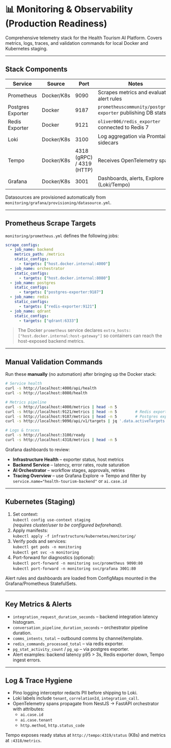 # 📊 Monitoring & Observability (Production Readiness)

Comprehensive telemetry stack for the Health Tourism AI Platform. Covers metrics, logs, traces, and validation commands for local Docker and Kubernetes staging.

---

## Stack Components

| Service | Source | Port | Notes |
|---------|--------|------|-------|
| Prometheus | Docker/K8s | 9090 | Scrapes metrics and evaluates alert rules |
| Postgres Exporter | Docker | 9187 | `prometheuscommunity/postgres-exporter` publishing DB stats |
| Redis Exporter | Docker | 9121 | `oliver006/redis_exporter` connected to Redis 7 |
| Loki | Docker/K8s | 3100 | Log aggregation via Promtail sidecars |
| Tempo | Docker/K8s | 4318 (gRPC) / 4319 (HTTP) | Receives OpenTelemetry spans |
| Grafana | Docker/K8s | 3001 | Dashboards, alerts, Explore (Loki/Tempo) |

Datasources are provisioned automatically from `monitoring/grafana/provisioning/datasource.yml`.

---

## Prometheus Scrape Targets

`monitoring/prometheus.yml` defines the following jobs:

```yaml
scrape_configs:
  - job_name: backend
    metrics_path: /metrics
    static_configs:
      - targets: ["host.docker.internal:4000"]
  - job_name: orchestrator
    static_configs:
      - targets: ["host.docker.internal:8080"]
  - job_name: postgres
    static_configs:
      - targets: ["postgres-exporter:9187"]
  - job_name: redis
    static_configs:
      - targets: ["redis-exporter:9121"]
  - job_name: qdrant
    static_configs:
      - targets: ["qdrant:6333"]
```

> The Docker `prometheus` service declares `extra_hosts: ["host.docker.internal:host-gateway"]` so containers can reach the host-exposed backend metrics.

---

## Manual Validation Commands

Run these **manually** (no automation) after bringing up the Docker stack:

```bash
# Service health
curl -s http://localhost:4000/api/health
curl -s http://localhost:8080/health

# Metrics pipeline
curl -s http://localhost:4000/metrics | head -n 5
curl -s http://localhost:9121/metrics | head -n 5        # Redis exporter
curl -s http://localhost:9187/metrics | head -n 5        # Postgres exporter
curl -s http://localhost:9090/api/v1/targets | jq '.data.activeTargets'

# Logs & traces
curl -s http://localhost:3100/ready
curl -s http://localhost:4318/metrics | head -n 5
```

Grafana dashboards to review:
- **Infrastructure Health** – exporter status, host metrics
- **Backend Service** – latency, error rates, route saturation
- **AI Orchestrator** – workflow stages, approvals, retries
- **Tracing Overview** – use Grafana Explore → Tempo and filter by `service.name="health-tourism-backend"` or `ai.case.id`

---

## Kubernetes (Staging)

1. Set context:  
   `kubectl config use-context staging`  
   *(requires cluster/user to be configured beforehand).*
2. Apply manifests:  
   `kubectl apply -f infrastructure/kubernetes/monitoring/`
3. Verify pods and services:  
   `kubectl get pods -n monitoring`  
   `kubectl get svc -n monitoring`
4. Port-forward for diagnostics (optional):  
   `kubectl port-forward -n monitoring svc/prometheus 9090:80`  
   `kubectl port-forward -n monitoring svc/grafana 3001:80`

Alert rules and dashboards are loaded from ConfigMaps mounted in the Grafana/Prometheus StatefulSets.

---

## Key Metrics & Alerts

- `integration_request_duration_seconds` – backend integration latency histogram.
- `conversation_pipeline_duration_seconds` – orchestrator pipeline duration.
- `comms_intents_total` – outbound comms by channel/template.
- `redis_commands_processed_total` – via redis exporter.
- `pg_stat_activity_count` / `pg_up` – via postgres exporter.
- Alert examples: backend latency p95 > 3s, Redis exporter down, Tempo ingest errors.

---

## Log & Trace Hygiene

- Pino logging interceptor redacts PII before shipping to Loki.
- Loki labels include `tenant`, `correlationId`, `integration_call`.
- OpenTelemetry spans propagate from NestJS → FastAPI orchestrator with attributes:
  - `ai.case.id`
  - `ai.case.tenant`
  - `http.method`, `http.status_code`

Tempo exposes ready status at `http://tempo:4319/status` (K8s) and metrics at `:4318/metrics`.
